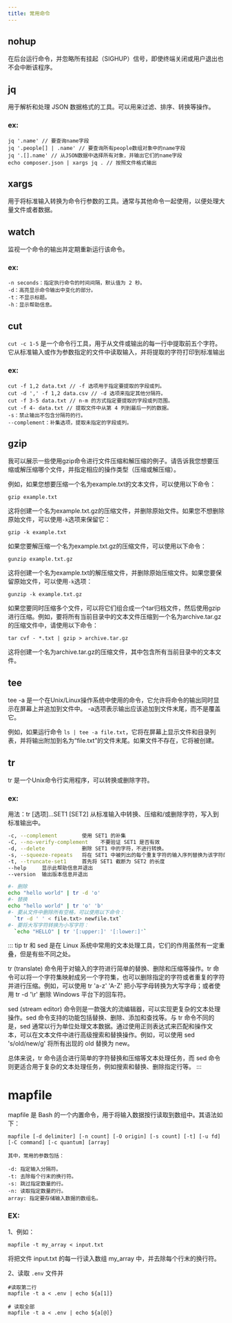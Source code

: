 ```yaml
---
title: 常用命令
---
```


## nohup

在后台运行命令，并忽略所有挂起（SIGHUP）信号，即使终端关闭或用户退出也不会中断该程序。

## jq

用于解析和处理 JSON 数据格式的工具。可以用来过滤、排序、转换等操作。

### ex:

```
jq '.name' // 要查询name字段
jq '.people[] | .name' // 要查询所有people数组对象中的name字段
jq '.[].name' // 从JSON数据中选择所有对象，并输出它们的name字段
echo composer.json | xargs jq . // 按照文件格式输出
```

## xargs

用于将标准输入转换为命令行参数的工具。通常与其他命令一起使用，以便处理大量文件或者数据。

## watch

监视一个命令的输出并定期重新运行该命令。

### ex:

```
-n seconds：指定执行命令的时间间隔，默认值为 2 秒。
-d：高亮显示命令输出中变化的部分。
-t：不显示标题。
-h：显示帮助信息。
```

## cut

`cut -c 1-5` 是一个命令行工具，用于从文件或输出的每一行中提取前五个字符。它从标准输入或作为参数指定的文件中读取输入，并将提取的字符打印到标准输出

### ex:

```
cut -f 1,2 data.txt // -f 选项用于指定要提取的字段或列。
cut -d ',' -f 1,2 data.csv // -d 选项来指定其他分隔符。
cut -f 3-5 data.txt // n-m 的方式指定要提取的字段或列范围。
cut -f 4- data.txt // 提取文件中从第 4 列到最后一列的数据。
-s：禁止输出不包含分隔符的行。
--complement：补集选项，提取未指定的字段或列。
```

## gzip

我可以展示一些使用gzip命令进行文件压缩和解压缩的例子。请告诉我您想要压缩或解压缩哪个文件，并指定相应的操作类型（压缩或解压缩）。

例如，如果您想要压缩一个名为example.txt的文本文件，可以使用以下命令：

```
gzip example.txt
```

这将创建一个名为example.txt.gz的压缩文件，并删除原始文件。如果您不想删除原始文件，可以使用`-k`选项来保留它：

```
gzip -k example.txt
```

如果您要解压缩一个名为example.txt.gz的压缩文件，可以使用以下命令：

```
gunzip example.txt.gz
```

这将创建一个名为example.txt的解压缩文件，并删除原始压缩文件。如果您要保留原始文件，可以使用`-k`选项：

```
gunzip -k example.txt.gz
```

如果您要同时压缩多个文件，可以将它们组合成一个tar归档文件，然后使用gzip进行压缩。例如，要将所有当前目录中的文本文件压缩到一个名为archive.tar.gz的压缩文件中，请使用以下命令：

```
tar cvf - *.txt | gzip > archive.tar.gz
```

这将创建一个名为archive.tar.gz的压缩文件，其中包含所有当前目录中的文本文件。

## tee

tee -a 是一个在Unix/Linux操作系统中使用的命令，它允许将命令的输出同时显示在屏幕上并追加到文件中。 -a选项表示输出应该追加到文件末尾，而不是覆盖它。

例如，如果运行命令 `ls | tee -a file.txt`，它将在屏幕上显示文件和目录列表，并将输出附加到名为“file.txt”的文件末尾。如果文件不存在，它将被创建。

## tr

tr 是一个Unix命令行实用程序，可以转换或删除字符。

### ex:

用法：tr [选项]…SET1 [SET2]
从标准输入中转换、压缩和/或删除字符，写入到标准输出中。

```bash
-c, --complement        使用 SET1 的补集
-C, --no-verify-complement    不要验证 SET1 是否有效
-d, --delete            删除 SET1 中的字符，不进行转换。
-s, --squeeze-repeats   将在 SET1 中被列出的每个重复字符的输入序列替换为该字符的一个单一出现。
-t, --truncate-set1     首先将 SET1 截断为 SET2 的长度
--help     显示此帮助信息并退出
--version  输出版本信息并退出

#- 删除
echo "hello world" | tr -d 'o'
#- 替换
echo "hello world" | tr 'o' 'b'
#- 要从文件中删除所有空格，可以使用以下命令：
  `tr -d ' ' < file.txt> newfile.txt`
#- 要将大写字符转换为小写字符：
  `echo "HELLO" | tr '[:upper:]' '[:lower:]'`
```

::: tip
tr 和 sed 是在 Linux 系统中常用的文本处理工具，它们的作用虽然有一定重叠，但是有些不同之处。

tr (translate) 命令用于对输入的字符进行简单的替换、删除和压缩等操作。tr 命令可以将一个字符集映射成另一个字符集，也可以删除指定的字符或者重复的字符并进行压缩。例如，可以使用 tr 'a-z' 'A-Z' 把小写字母转换为大写字母；或者使用 tr -d '\r' 删除 Windows 平台下的回车符。

sed (stream editor) 命令则是一款强大的流编辑器，可以实现更复杂的文本处理操作。sed 命令支持的功能包括替换、删除、添加和查找等。与 tr 命令不同的是，sed 通常以行为单位处理文本数据。通过使用正则表达式来匹配和操作文本，可以在文本文件中进行高级搜索和替换操作。例如，可以使用 sed 's/old/new/g' 将所有出现的 old 替换为 new。

总体来说，tr 命令适合进行简单的字符替换和压缩等文本处理任务，而 sed 命令则更适合用于复杂的文本处理任务，例如搜索和替换、删除指定行等。
:::

# mapfile

mapfile 是 Bash 的一个内置命令，用于将输入数据按行读取到数组中。其语法如下：

```
mapfile [-d delimiter] [-n count] [-O origin] [-s count] [-t] [-u fd] [-C command] [-c quantum] [array]

其中，常用的参数包括：

-d: 指定输入分隔符。
-t: 去除每个行末的换行符。
-s: 跳过指定数量的行。 
-n: 读取指定数量的行。
array: 指定要存储输入数据的数组名。 
```

### EX:

1、例如：

```
mapfile -t my_array < input.txt
```
将把文件 input.txt 的每一行读入数组 my_array 中，并去除每个行末的换行符。

2、读取 `.env` 文件并

```shell
#读取第二行
mapfile -t a < .env | echo ${a[1]}

# 读取全部
mapfile -t a < .env | echo ${a[@]}
```